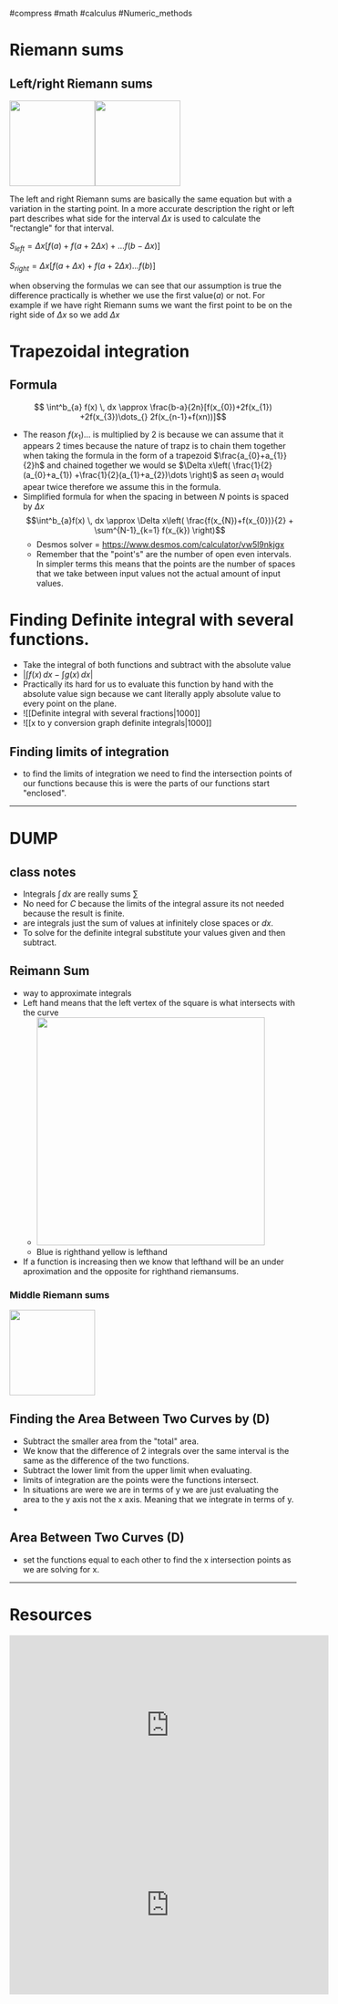#compress #math #calculus #Numeric_methods

# Riemann sums
## Left/right Riemann sums
<img src = "https://upload.wikimedia.org/wikipedia/commons/thumb/1/19/Riemann_sum_%28leftbox%29.gif/120px-Riemann_sum_%28leftbox%29.gif" width =150><img src = "https://upload.wikimedia.org/wikipedia/commons/thumb/6/61/Riemann_sum_%28rightbox%29.gif/120px-Riemann_sum_%28rightbox%29.gif" width =150>

The left and right Riemann sums are basically the same equation but with a variation in the starting point. In a more accurate description the right or left part describes what side for the interval $\Delta x$ is used to calculate the "rectangle" for that interval. 

$S_{left} =\Delta x[f(a)+f(a+2\Delta x)+\dots f(b-\Delta x)]$

$S_{right} = \Delta x[f(a+\Delta x) +f(a+2\Delta x)\dots f(b)]$

when observing the formulas we can see that our assumption is true the difference practically is whether we use the first value($a$) or not. For example if we have right Riemann sums  we want the first point to be on the right side of $\Delta x$ so we add $\Delta x$



# Trapezoidal integration 

## Formula
$$ \int^b_{a} f(x) \, dx \approx \frac{b-a}{2n}[f(x_{0})+2f(x_{1}) +2f(x_{3})\dots_{} 2f(x_{n-1}+f(xn))]$$

- The reason $f(x_{1})\dots$ is multiplied by 2  is because we can assume that it appears 2 times because the nature of trapz is to chain them together when taking the formula in the form of a trapezoid $\frac{a_{0}+a_{1}}{2}h$ and chained together we would se $\Delta x\left( \frac{1}{2}(a_{0}+a_{1}) +\frac{1}{2}(a_{1}+a_{2})\dots \right)$ as seen $a_{1}$ would apear twice therefore we assume this in the formula. 
- Simplified formula for when the spacing in between $N$ points is spaced by $\Delta x$ $$\int^b_{a}f(x) \, dx \approx 
 \Delta x\left( 
 \frac{f(x_{N})+f(x_{0})}{2} +
  \sum^{N-1}_{k=1} f(x_{k}) 
  \right)$$
  - Desmos solver = https://www.desmos.com/calculator/vw5l9nkjgx
  - Remember that the "point's" are the number of open even intervals. In simpler terms this means that the points are the number of spaces that we take between input values not the actual amount of input values. 


# Finding Definite integral with several functions.
- Take the integral of both functions and subtract with the absolute value
- $\bigg| \int f(x) \, dx -\int g(x) \, dx \bigg|$
- Practically its hard for us to evaluate this function by hand with the absolute value sign because we cant literally apply absolute value to every point on the plane.
- ![[Definite integral with several fractions|1000]]
- ![[x to y conversion graph definite integrals|1000]]
## Finding limits of integration 
- to find the limits of integration we need to find the intersection points of our functions because this is were the parts of our functions start "enclosed".


---
# DUMP
## class notes
- Integrals $\int  \, dx$ are really sums $\sum$
- No need for $C$ because the limits of the integral assure its not needed because the result is finite.
- are integrals just the sum of values at infinitely close spaces or $dx$.
- To solve for the definite integral substitute your values given and then subtract. 

## Reimann Sum
- way to approximate integrals 
- Left hand means that the left vertex of the square is what intersects with the curve
	- <img src = "https://upload.wikimedia.org/wikipedia/commons/thumb/2/2a/Riemann_sum_convergence.png/600px-Riemann_sum_convergence.png" width = 400>
	- Blue is righthand yellow is lefthand
- If a function is increasing then we know that lefthand will be an under aproximation and the opposite for righthand riemansums.

### Middle Riemann sums
<img src = "https://upload.wikimedia.org/wikipedia/commons/thumb/c/c3/Riemann_sum_%28middlebox%29.gif/120px-Riemann_sum_%28middlebox%29.gif" width =150>


## Finding the Area Between Two Curves by (D)
- Subtract the smaller area from the "total" area.
- We know that the difference of 2 integrals over the same interval is the same as the difference of the two functions.
- Subtract the lower limit from the upper limit when evaluating. 
- limits of integration are the points were the functions intersect.
- In situations are were we are in terms of y we are just evaluating the area to the y axis not the x axis. Meaning that we integrate in terms of y.
- 

## Area Between Two Curves (D)
- set the functions equal to each other to find the x intersection points as we are solving for x.




---
# Resources 

<iframe width="560" height="315" src="https://www.youtube.com/embed/xec6HTcn2M8?si=-Z3TpS2OzCx9T6Kt" title="YouTube video player" frameborder="0" allow="accelerometer; autoplay; clipboard-write; encrypted-media; gyroscope; picture-in-picture; web-share" allowfullscreen></iframe>

<iframe width="560" height="315" src="https://www.youtube.com/embed/kgg5Rspf1Js?si=zDLf0yQyviTFhf1V" title="YouTube video player" frameborder="0" allow="accelerometer; autoplay; clipboard-write; encrypted-media; gyroscope; picture-in-picture; web-share" allowfullscreen></iframe>